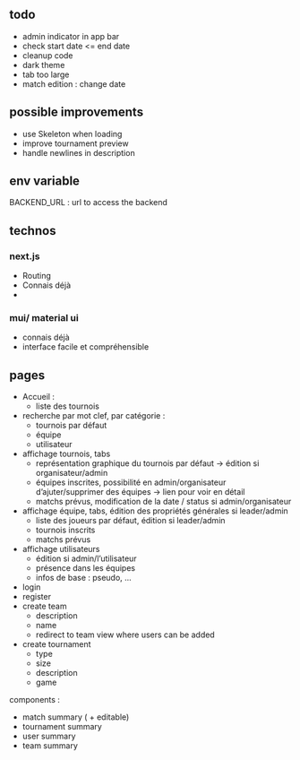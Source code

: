 ## todo
- admin indicator in app bar
- check start date <= end date
- cleanup code
- dark theme
- tab too large
- match edition : change date

## possible improvements 
- use Skeleton when loading
- improve tournament preview
- handle newlines in description




## env variable

BACKEND_URL : url to access the backend

## technos


### next.js
- Routing 
- Connais déjà
- 
### mui/ material ui 
- connais déjà 
- interface facile et compréhensible

## pages
- Accueil : 
  - liste des tournois
- recherche par mot clef, par catégorie : 
  - tournois par défaut
  - équipe
  - utilisateur
- affichage tournois, tabs
  - représentation graphique du tournois par défaut -> édition si organisateur/admin
  - équipes inscrites, possibilité en admin/organisateur d’ajuter/supprimer des équipes -> lien pour voir en détail
  - matchs prévus, modification de la date / status si admin/organisateur
- affichage équipe, tabs, édition des propriétés générales si leader/admin
  - liste des joueurs par défaut, édition si leader/admin
  - tournois inscrits
  - matchs prévus
- affichage utilisateurs
  - édition si admin/l’utilisateur 
  - présence dans les équipes
  - infos de base : pseudo, ...
- login
- register
- create team
  - description
  - name
  - redirect to team view where users can be added
- create tournament
  - type
  - size
  - description
  - game


components : 
- match summary ( + editable)
- tournament summary 
- user summary
- team summary
